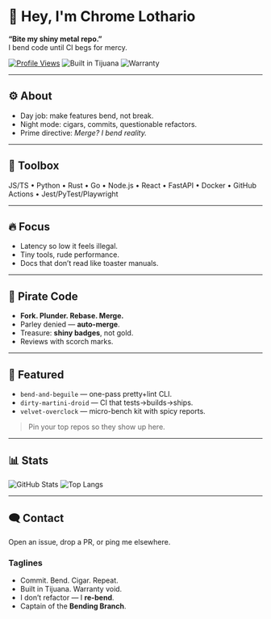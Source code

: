 # 👋 Hey, I'm Chrome Lothario

**“Bite my shiny metal repo.”**  
I bend code until CI begs for mercy.

[![Profile Views](https://komarev.com/ghpvc/?username=killallhumans3000&style=flat-square&base=1000)](https://github.com/killallhumans3000)
![Built in Tijuana](https://img.shields.io/badge/built%20in-Tijuana-8A2BE2?style=flat-square)
![Warranty](https://img.shields.io/badge/warranty-void%20since%202997-black?style=flat-square)

---

## ⚙️ About
- Day job: make features bend, not break.
- Night mode: cigars, commits, questionable refactors.
- Prime directive: _Merge? I bend reality._

---

## 🧰 Toolbox
JS/TS • Python • Rust • Go • Node.js • React • FastAPI • Docker • GitHub Actions • Jest/PyTest/Playwright

---

## 🔥 Focus
- Latency so low it feels illegal.
- Tiny tools, rude performance.
- Docs that don’t read like toaster manuals.

---

## 🏴 Pirate Code
- **Fork. Plunder. Rebase. Merge.**
- Parley denied — **auto-merge**.
- Treasure: **shiny badges**, not gold.
- Reviews with scorch marks.

---

## 🚀 Featured
- `bend-and-beguile` — one-pass pretty+lint CLI.  
- `dirty-martini-droid` — CI that tests→builds→ships.  
- `velvet-overclock` — micro-bench kit with spicy reports.

> Pin your top repos so they show up here.

---

## 📊 Stats
![GitHub Stats](https://github-readme-stats.vercel.app/api?username=killallhumans3000&show_icons=true)
![Top Langs](https://github-readme-stats.vercel.app/api/top-langs/?username=killallhumans3000&layout=compact)

---

## 🗨️ Contact
Open an issue, drop a PR, or ping me elsewhere.

### Taglines
- Commit. Bend. Cigar. Repeat.  
- Built in Tijuana. Warranty void.  
- I don’t refactor — I **re-bend**.  
- Captain of the **Bending Branch**.
